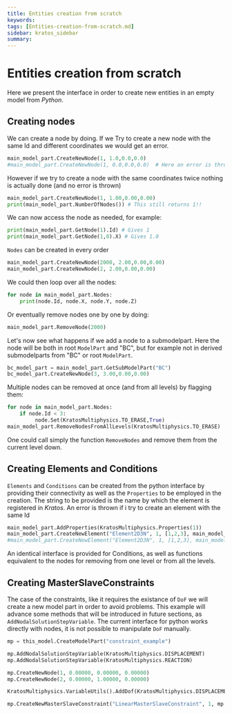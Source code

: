 ```yaml
---
title: Entities creation from scratch
keywords: 
tags: [Entities-creation-from-scratch.md]
sidebar: kratos_sidebar
summary: 
---
```


# Entities creation from scratch

Here we present the interface in order to create new entities in an empty model from *Python*.

## Creating nodes

We can create a node by doing. If we Try to create a new node with the same Id and different coordinates we would get an error.

```python
main_model_part.CreateNewNode(1, 1.0,0.0,0.0)
#main_model_part.CreateNewNode(1, 0.0,0.0,0.0)  # Here an error is thrown
```

However if we try to create a node with the same coordinates twice nothing is actually done (and no error is thrown)

```python
main_model_part.CreateNewNode(1, 1.00,0.00,0.00) 
print(main_model_part.NumberOfNodes()) # This still returns 1!!
```

We can now access the node as needed, for example:

```python
print(main_model_part.GetNode(1).Id) # Gives 1
print(main_model_part.GetNode(1,0).X) # Gives 1.0
```

`Nodes` can be created in every order

```python
main_model_part.CreateNewNode(2000, 2.00,0.00,0.00)
main_model_part.CreateNewNode(2, 2.00,0.00,0.00)
```

We could then loop over all the nodes:

```py
for node in main_model_part.Nodes:
    print(node.Id, node.X, node.Y, node.Z)
```

Or eventually remove nodes one by one by doing:

```python
main_model_part.RemoveNode(2000)
```

Let's now see what happens if we add a node to a submodelpart. Here the node will be both in root `ModelPart` and "BC", but for example not in derived submodelparts from "BC" or root `ModelPart`.

```python
bc_model_part = main_model_part.GetSubModelPart("BC")
bc_model_part.CreateNewNode(3, 3.00,0.00,0.00)
```

Multiple nodes can be removed at once (and from all levels) by flagging them:

```python
for node in main_model_part.Nodes:
    if node.Id < 3:
         node.Set(KratosMultiphysics.TO_ERASE,True)   
main_model_part.RemoveNodesFromAllLevels(KratosMultiphysics.TO_ERASE)
```

One could call simply the function `RemoveNodes` and remove them from the current level down.

## Creating Elements and Conditions
`Elements` and `Conditions` can be created from the python interface by providing their connectivity as well as the `Properties` to be employed in the creation. The string to be provided is the name by which the element is registered in *Kratos*. An error is thrown if i try to create an element with the same Id

```python
main_model_part.AddProperties(KratosMultiphysics.Properties(1))
main_model_part.CreateNewElement("Element2D3N", 1, [1,2,3], main_model_part.GetProperties()[1])
#main_model_part.CreateNewElement("Element2D3N", 1, [1,2,3], main_model_part.GetProperties()[1])
```

An identical interface is provided for Conditions, as well as functions equivalent to the nodes for removing from one level or from all the levels.

## Creating MasterSlaveConstraints

The case of the constraints, like it requires the existance of `DoF` we will create a new model part in order to avoid problems. This example will advance some methods that will be introduced in future sections, as `AddNodalSolutionStepVariable`. The current interface for python works directly with nodes, it is not possible to manipulate `DoF` manually.

```python
mp = this_model.CreateModelPart("constraint_example")

mp.AddNodalSolutionStepVariable(KratosMultiphysics.DISPLACEMENT)
mp.AddNodalSolutionStepVariable(KratosMultiphysics.REACTION)

mp.CreateNewNode(1, 0.00000, 0.00000, 0.00000)
mp.CreateNewNode(2, 0.00000, 1.00000, 0.00000)

KratosMultiphysics.VariableUtils().AddDof(KratosMultiphysics.DISPLACEMENT_X, KratosMultiphysics.REACTION_X, mp)

mp.CreateNewMasterSlaveConstraint("LinearMasterSlaveConstraint", 1, mp.Nodes[1], KratosMultiphysics.DISPLACEMENT_X, mp.Nodes[2], KratosMultiphysics.DISPLACEMENT_X, 1.0, 0)
```